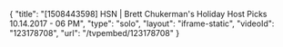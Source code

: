 {
    "title": "[1508443598] HSN | Brett Chukerman's Holiday Host Picks 10.14.2017 - 06 PM",
    "type": "solo",
    "layout": "iframe-static",
    "videoId": "123178708",
    "url": "\/tvpembed\/123178708"
}